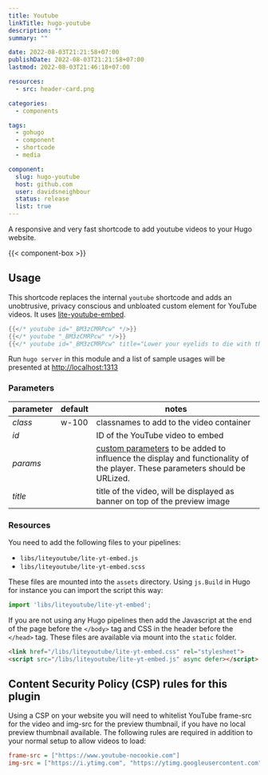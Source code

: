 ```yaml
---
title: Youtube
linkTitle: hugo-youtube
description: ""
summary: ""

date: 2022-08-03T21:21:58+07:00
publishDate: 2022-08-03T21:21:58+07:00
lastmod: 2022-08-03T21:46:18+07:00

resources:
  - src: header-card.png

categories:
  - components

tags:
  - gohugo
  - component
  - shortcode
  - media

component:
  slug: hugo-youtube
  host: github.com
  user: davidsneighbour
  status: release
  list: true
---
```


A responsive and very fast shortcode to add youtube videos to your Hugo website.

{{< component-box >}}

## Usage

This shortcode replaces the internal `youtube` shortcode and adds an unobtrusive, privacy conscious and unbloated custom element for YouTube videos. It uses [lite-youtube-embed](https://github.com/paulirish/lite-youtube-embed).

```go
{{</* youtube id="_BM3zCMRPcw" */>}}
{{</* youtube "_BM3zCMRPcw" */>}}
{{</* youtube id="_BM3zCMRPcw" title="Lower your eyelids to die with the sun - M83" */>}}
```

Run `hugo server` in this module and a list of sample usages will be presented at [http://localhost:1313](http://localhost:1313)

### Parameters

| parameter | default | notes |
| --- | --- | --- |
| *class* | w-100 | classnames to add to the video container |
| *id* |  | ID of the YouTube video to embed |
| *params* |  | [custom parameters](https://developers.google.com/youtube/player_parameters#Parameters) to be added to influence the display and functionality of the player. These parameters should be URLized. |
| *title* |  | title of the video, will be displayed as banner on top of the preview image |

### Resources

You need to add the following files to your pipelines:

- `libs/liteyoutube/lite-yt-embed.js`
- `libs/liteyoutube/lite-yt-embed.scss`

These files are mounted into the `assets` directory. Using `js.Build` in Hugo for instance you can import the script this way:

```js
import 'libs/liteyoutube/lite-yt-embed';
```

If you are not using any Hugo pipelines then add the Javascript at the end of the page before the `</body>` tag and CSS in the header before the `</head>` tag. These files are available via mount into the `static` folder.

```html
<link href="/libs/liteyoutube/lite-yt-embed.css" rel="stylesheet">
<script src="/libs/liteyoutube/lite-yt-embed.js" async defer></script>
```

## Content Security Policy (CSP) rules for this plugin

Using a CSP on your website you will need to whitelist YouTube frame-src for the video and img-src for the preview thumbnail, if you have no local preview thumbnail available. The following rules are required in addition to your normal setup to allow videos to load:

```ini
frame-src = ["https://www.youtube-nocookie.com"]
img-src = ["https://i.ytimg.com", "https://ytimg.googleusercontent.com"]
```
